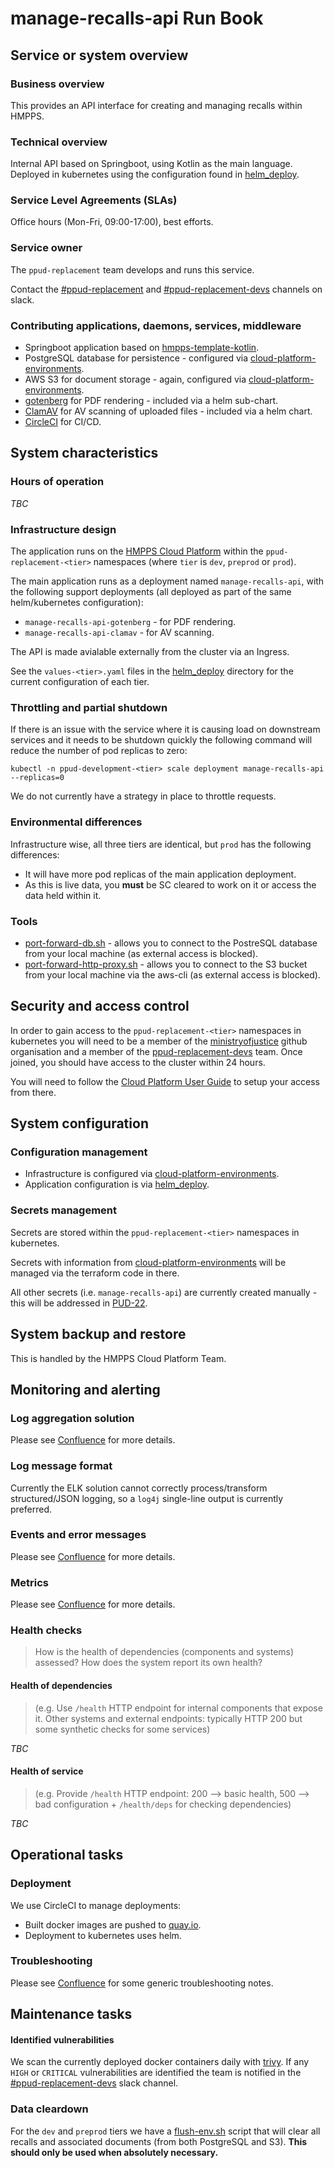 # manage-recalls-api Run Book

## Service or system overview

### Business overview

This provides an API interface for creating and managing recalls within HMPPS.

### Technical overview

Internal API based on Springboot, using Kotlin as the main language. Deployed in kubernetes using the configuration found in [helm_deploy](helm_deploy).

### Service Level Agreements (SLAs)

Office hours (Mon-Fri, 09:00-17:00), best efforts.

### Service owner

The `ppud-replacement` team develops and runs this service.

Contact the [#ppud-replacement](https://mojdt.slack.com/archives/C020S8C0K9U) and [#ppud-replacement-devs](https://mojdt.slack.com/archives/C0223AGGQU8) channels on slack.

### Contributing applications, daemons, services, middleware

- Springboot application based on [hmpps-template-kotlin](https://github.com/ministryofjustice/hmpps-template-kotlin).
- PostgreSQL database for persistence - configured via [cloud-platform-environments](https://github.com/ministryofjustice/cloud-platform-environments).
- AWS S3 for document storage - again, configured via [cloud-platform-environments](https://github.com/ministryofjustice/cloud-platform-environments).
- [gotenberg](https://gotenberg.dev/) for PDF rendering - included via a helm sub-chart.
- [ClamAV](https://www.clamav.net/) for AV scanning of uploaded files - included via a helm chart.
- [CircleCI](https://circleci.com/) for CI/CD.

## System characteristics

### Hours of operation

_TBC_

### Infrastructure design

The application runs on the [HMPPS Cloud Platform](https://user-guide.cloud-platform.service.justice.gov.uk/) within the `ppud-replacement-<tier>` namespaces (where `tier` is `dev`, `preprod` or `prod`).

The main application runs as a deployment named `manage-recalls-api`, with the following support deployments (all deployed as part of the same helm/kubernetes configuration):

- `manage-recalls-api-gotenberg` - for PDF rendering.
- `manage-recalls-api-clamav` - for AV scanning.

The API is made avialable externally from the cluster via an Ingress.

See the `values-<tier>.yaml` files in the [helm_deploy](helm_deploy) directory for the current configuration of each tier.

### Throttling and partial shutdown

If there is an issue with the service where it is causing load on downstream services and it needs to be shutdown quickly the following command will reduce the number of pod replicas to zero:

```
kubectl -n ppud-development-<tier> scale deployment manage-recalls-api --replicas=0
```

We do not currently have a strategy in place to throttle requests.

### Environmental differences

Infrastructure wise, all three tiers are identical, but `prod` has the following differences:

- It will have more pod replicas of the main application deployment.
- As this is live data, you **must** be SC cleared to work on it or access the data held within it.

### Tools

- [port-forward-db.sh](scripts/port-forward-db.sh) - allows you to connect to the PostreSQL database from your local machine (as external access is blocked).
- [port-forward-http-proxy.sh](scripts/port-forward-http-proxy.sh) - allows you to connect to the S3 bucket from your local machine via the aws-cli (as external access is blocked).

## Security and access control

In order to gain access to the `ppud-replacement-<tier>` namespaces in kubernetes you will need to be a member of the [ministryofjustice](https://github.com/orgs/ministryofjustice) github organisation and a member of the [ppud-replacement-devs](https://github.com/orgs/ministryofjustice/teams/ppud-replacement-devs) team. Once joined, you should have access to the cluster within 24 hours.

You will need to follow the [Cloud Platform User Guide](https://user-guide.cloud-platform.service.justice.gov.uk/documentation/getting-started/kubectl-config.html#how-to-use-kubectl-to-connect-to-the-cluster) to setup your access from there.

## System configuration

### Configuration management

- Infrastructure is configured via [cloud-platform-environments](https://github.com/ministryofjustice/cloud-platform-environments).
- Application configuration is via [helm_deploy](helm_deploy).

### Secrets management

Secrets are stored within the `ppud-replacement-<tier>` namespaces in kubernetes.

Secrets with information from [cloud-platform-environments](https://github.com/ministryofjustice/cloud-platform-environments) will be managed via the terraform code in there.

All other secrets (i.e. `manage-recalls-api`) are currently created manually - this will be addressed in [PUD-22](https://dsdmoj.atlassian.net/browse/PUD-22).

## System backup and restore

This is handled by the HMPPS Cloud Platform Team.

## Monitoring and alerting

### Log aggregation solution

Please see [Confluence](https://dsdmoj.atlassian.net/wiki/spaces/PUD/pages/3622830168/Monitoring+Operability#Logging) for more details.

### Log message format

Currently the ELK solution cannot correctly process/transform structured/JSON logging, so a `log4j` single-line output is currently preferred.

### Events and error messages

Please see [Confluence](https://dsdmoj.atlassian.net/wiki/spaces/PUD/pages/3622830168/Monitoring+Operability#Runtime-Error-Reporting) for more details.

### Metrics

Please see [Confluence](https://dsdmoj.atlassian.net/wiki/spaces/PUD/pages/3622830168/Monitoring+Operability#Metrics) for more details.

### Health checks

> How is the health of dependencies (components and systems) assessed? How does the system report its own health?

#### Health of dependencies

> (e.g. Use `/health` HTTP endpoint for internal components that expose it. Other systems and external endpoints: typically HTTP 200 but some synthetic checks for some services)

_TBC_

#### Health of service

> (e.g. Provide `/health` HTTP endpoint: 200 --> basic health, 500 --> bad configuration + `/health/deps` for checking dependencies)

_TBC_

## Operational tasks

### Deployment

We use CircleCI to manage deployments:

- Built docker images are pushed to [quay.io](https://quay.io/repository/hmpps/manage-recalls-api).
- Deployment to kubernetes uses helm.

### Troubleshooting

Please see [Confluence](https://dsdmoj.atlassian.net/wiki/spaces/PUD/pages/3622830168/Monitoring+Operability#Debugging-an-Application-That-Fails-to-Start) for some generic troubleshooting notes.

## Maintenance tasks

#### Identified vulnerabilities

We scan the currently deployed docker containers daily with [trivy](https://github.com/aquasecurity/trivy). If any `HIGH` or `CRITICAL` vulnerabilities are identified the team is notified in the [#ppud-replacement-devs](https://mojdt.slack.com/archives/C0223AGGQU8) slack channel.

### Data cleardown

For the `dev` and `preprod` tiers we have a [flush-env.sh](scripts/flush-env.sh) script that will clear all recalls and associated documents (from both PostgreSQL and S3). **This should only be used when absolutely necessary.**
